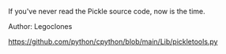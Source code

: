 If you've never read the Pickle source code, now is the time.

Author: Legoclones

https://github.com/python/cpython/blob/main/Lib/pickletools.py
